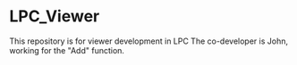 # LPC_Viewer
This repository is for viewer development in LPC
The co-developer is John, working for the "Add" function.
